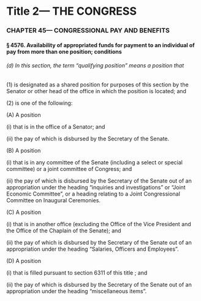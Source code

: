 
# Title 2— THE CONGRESS
### CHAPTER 45— CONGRESSIONAL PAY AND BENEFITS
#### § 4576. Availability of appropriated funds for payment to an individual of pay from more than one position; conditions
###### (d) In this section, the term “qualifying position” means a position that

(1) is designated as a shared position for purposes of this section by the Senator or other head of the office in which the position is located; and

(2) is one of the following:

(A) A position

(i) that is in the office of a Senator; and

(ii) the pay of which is disbursed by the Secretary of the Senate.

(B) A position

(i) that is in any committee of the Senate (including a select or special committee) or a joint committee of Congress; and

(ii) the pay of which is disbursed by the Secretary of the Senate out of an appropriation under the heading “inquiries and investigations” or “Joint Economic Committee”, or a heading relating to a Joint Congressional Committee on Inaugural Ceremonies.

(C) A position

(i) that is in another office (excluding the Office of the Vice President and the Office of the Chaplain of the Senate); and

(ii) the pay of which is disbursed by the Secretary of the Senate out of an appropriation under the heading “Salaries, Officers and Employees”.

(D) A position

(i) that is filled pursuant to section 6311 of this title ; and

(ii) the pay of which is disbursed by the Secretary of the Senate out of an appropriation under the heading “miscellaneous items”.
